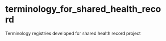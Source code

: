 # terminology_for_shared_health_record
Terminology registries developed for shared health record project
